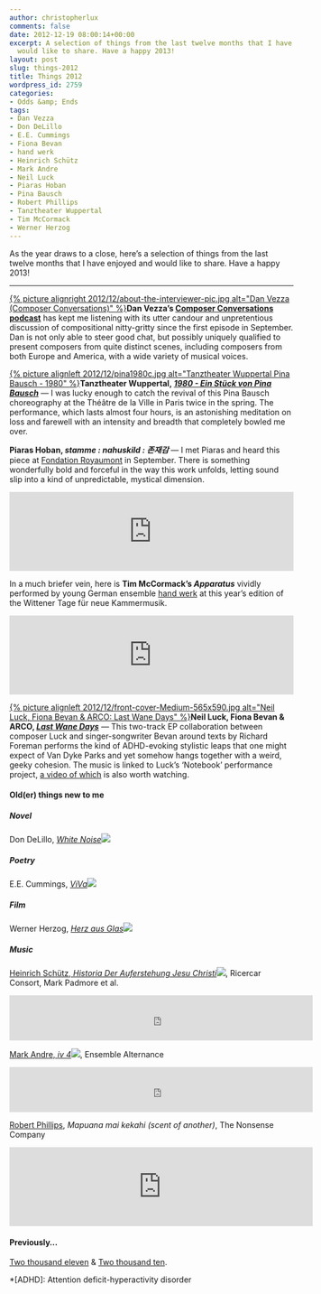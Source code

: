 ```yaml
---
author: christopherlux
comments: false
date: 2012-12-19 08:00:14+00:00
excerpt: A selection of things from the last twelve months that I have enjoyed and
  would like to share. Have a happy 2013!
layout: post
slug: things-2012
title: Things 2012
wordpress_id: 2759
categories:
- Odds &amp; Ends
tags:
- Dan Vezza
- Don DeLillo
- E.E. Cummings
- Fiona Bevan
- hand werk
- Heinrich Schütz
- Mark Andre
- Neil Luck
- Piaras Hoban
- Pina Bausch
- Robert Phillips
- Tanztheater Wuppertal
- Tim McCormack
- Werner Herzog
---
```


As the year draws to a close, here’s a selection of things from the last twelve months that I have enjoyed and would like to share. Have a happy 2013!

* * *

[{% picture alignright 2012/12/about-the-interviewer-pic.jpg alt="Dan Vezza (Composer Conversations)" %}](http://composer-conversations.netlify.com/)**Dan Vezza’s [Composer Conversations podcast](http://composer-conversations.netlify.com/)** has kept me listening with its utter candour and unpretentious discussion of compositional nitty-gritty since the first episode in September. Dan is not only able to steer good chat, but possibly uniquely qualified to present composers from quite distinct scenes, including composers from both Europe and America, with a wide variety of musical voices.

[{% picture alignleft 2012/12/pina1980c.jpg alt="Tanztheater Wuppertal Pina Bausch - 1980" %}](http://www.pina-bausch.de/stuecke/1980.php)**Tanztheater Wuppertal, [_1980 - Ein Stück von Pina Bausch_](http://www.pina-bausch.de/stuecke/1980.php)** — I was lucky enough to catch the revival of this Pina Bausch choreography at the Théâtre de la Ville in Paris twice in the spring. The performance, which lasts almost four hours, is an astonishing meditation on loss and farewell with an intensity and breadth that completely bowled me over.

**Piaras Hoban, _stamme : nahuskild : 존재감_** — I met Piaras and heard this piece at [Fondation Royaumont](http://www.royaumont.com/) in September. There is something wonderfully bold and forceful in the way this work unfolds, letting sound slip into a kind of unpredictable, mystical dimension.

<p><iframe width="100%" height="140" scrolling="no" frameborder="no" src="https://w.soundcloud.com/player/?url=http%3A%2F%2Fapi.soundcloud.com%2Ftracks%2F65409575&amp;color=77101c&amp;auto_play=false&amp;show_artwork=false"></iframe></p>

In a much briefer vein, here is **Tim McCormack’s _Apparatus_** vividly performed by young German ensemble [hand werk](http://ensemble-handwerk.eu/) at this year’s edition of the Wittener Tage für neue Kammermusik.

<p><iframe width="100%" height="140" scrolling="no" frameborder="no" src="https://w.soundcloud.com/player/?url=http%3A%2F%2Fapi.soundcloud.com%2Ftracks%2F51775785&amp;color=77101c&amp;auto_play=false&amp;show_artwork=false"></iframe></p>

[{% picture alignleft 2012/12/front-cover-Medium-565x590.jpg alt="Neil Luck, Fiona Bevan & ARCO: Last Wane Days" %}](http://www.squib-box.com/netlabel/squib-mongrel/last-wane-days/)**Neil Luck, Fiona Bevan & ARCO, _[Last Wane Days](http://www.squib-box.com/netlabel/squib-mongrel/last-wane-days/)_** — This two-track EP collaboration between composer Luck and singer-songwriter Bevan around texts by Richard Foreman performs the kind of ADHD-evoking stylistic leaps that one might expect of Van Dyke Parks and yet somehow hangs together with a weird, geeky cohesion. The music is linked to Luck’s ‘Notebook’ performance project, [a video of which](http://vimeo.com/38947991) is also worth watching.

#### Old(er) things new to me

##### Novel

Don DeLillo, _[White Noise](http://www.amazon.co.uk/gp/product/0330524844/ref=as_li_ss_tl?ie=UTF8&camp=1634&creative=19450&creativeASIN=0330524844&linkCode=as2&tag=chrisswith-21)_![](http://www.assoc-amazon.co.uk/e/ir?t=chrisswith-21&l=as2&o=2&a=0330524844)

##### Poetry

E.E. Cummings, _[ViVa](http://www.amazon.co.uk/gp/product/087140169X/ref=as_li_ss_tl?ie=UTF8&camp=1634&creative=19450&creativeASIN=087140169X&linkCode=as2&tag=chrisswith-21)![](http://www.assoc-amazon.co.uk/e/ir?t=chrisswith-21&l=as2&o=2&a=087140169X)_

##### Film
Werner Herzog, _[Herz aus Glas](http://www.amazon.co.uk/gp/product/B000A1LFAI/ref=as_li_ss_tl?ie=UTF8&camp=1634&creative=19450&creativeASIN=B000A1LFAI&linkCode=as2&tag=chrisswith-21)![](http://www.assoc-amazon.co.uk/e/ir?t=chrisswith-21&l=as2&o=2&a=B000A1LFAI)_

##### Music

[Heinrich Schütz, _Historia Der Auferstehung Jesu Christi_](http://www.amazon.co.uk/gp/product/B001OBVACG/ref=as_li_ss_tl?ie=UTF8&camp=1634&creative=19450&creativeASIN=B001OBVACG&linkCode=as2&tag=chrisswith-21)![](http://www.assoc-amazon.co.uk/e/ir?t=chrisswith-21&l=as2&o=2&a=B001OBVACG), Ricercar Consort, Mark Padmore et al.

<p><iframe src="https://embed.spotify.com/?uri=spotify:user:christopherlux:playlist:3Nstgps4nvOdlTJR8pCWuB" width="538" height="80" frameborder="0" allowtransparency="true"></iframe></p>

[Mark Andre, _iv 4_](http://www.amazon.co.uk/gp/product/B003VIZ84Q/ref=as_li_ss_tl?ie=UTF8&camp=1634&creative=19450&creativeASIN=B003VIZ84Q&linkCode=as2&tag=chrisswith-21)![](http://www.assoc-amazon.co.uk/e/ir?t=chrisswith-21&l=as2&o=2&a=B003VIZ84Q), Ensemble Alternance

<p><iframe src="https://embed.spotify.com/?uri=spotify:album:3b9Wtywe6zSSTQMVUX8PYl" width="538" height="80" frameborder="0" allowtransparency="true"></iframe></p>

[Robert Phillips](http://robertphillipsmusic.com/), _Mapuana mai kekahi (scent of another)_, The Nonsense Company

<p><iframe width="538" height="140" scrolling="no" frameborder="no" src="https://w.soundcloud.com/player/?url=http%3A%2F%2Fapi.soundcloud.com%2Ftracks%2F21625316&amp;color=77101c&amp;auto_play=false&amp;show_artwork=false"></iframe></p>

#### Previously…

[Two thousand eleven](http://www.chrisswithinbank.net/2011/12/happy-new-year-2/) & [Two thousand ten](http://www.chrisswithinbank.net/2010/12/2010-a-miscellany/).

*[ADHD]: Attention deficit-hyperactivity disorder

